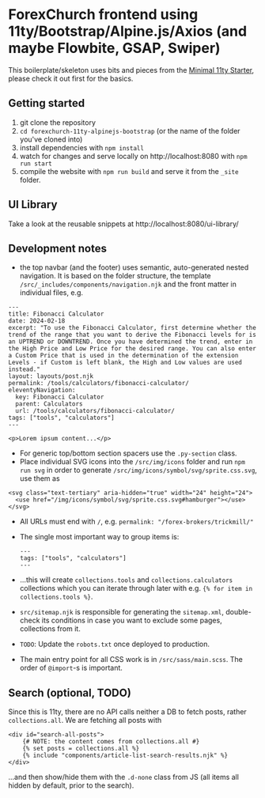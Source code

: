 # ForexChurch frontend using 11ty/Bootstrap/Alpine.js/Axios (and maybe Flowbite, GSAP, Swiper)

This boilerplate/skeleton uses bits and pieces from the [Minimal 11ty Starter](https://github.com/tomreinert/minimal-11ty-tailwind-starter), please check it out first for the basics.

## Getting started

1. git clone the repository
2. `cd forexchurch-11ty-alpinejs-bootstrap` (or the name of the folder you've cloned into)
3. install dependencies with `npm install`
4. watch for changes and serve locally on http://localhost:8080 with `npm run start`
5. compile the website with `npm run build` and serve it from the `_site` folder.

## UI Library

Take a look at the reusable snippets at http://localhost:8080/ui-library/

## Development notes

* the top navbar (and the footer) uses semantic, auto-generated nested navigation. It is based on the folder structure, the template `/src/_includes/components/navigation.njk` and the front matter in individual files, e.g.

```
---
title: Fibonacci Calculator
date: 2024-02-18
excerpt: "To use the Fibonacci Calculator, first determine whether the trend of the range that you want to derive the Fibonacci levels for is an UPTREND or DOWNTREND. Once you have determined the trend, enter in the High Price and Low Price for the desired range. You can also enter a Custom Price that is used in the determination of the extension Levels - if Custom is left blank, the High and Low values are used instead."
layout: layouts/post.njk
permalink: /tools/calculators/fibonacci-calculator/
eleventyNavigation:
  key: Fibonacci Calculator
  parent: Calculators
  url: /tools/calculators/fibonacci-calculator/
tags: ["tools", "calculators"]
---

<p>Lorem ipsum content...</p>
```

* For generic top/bottom section spacers use the `.py-section` class.
* Place individual SVG icons into the `/src/img/icons` folder and run `npm run svg` in order to generate `/src/img/icons/symbol/svg/sprite.css.svg`, use them as
```
<svg class="text-tertiary" aria-hidden="true" width="24" height="24">
  <use href="/img/icons/symbol/svg/sprite.css.svg#hamburger"></use>
</svg>
```

* All URLs must end with `/`, e.g. `permalink: "/forex-brokers/trickmill/"`
* The single most important way to group items is:

  ```
  ---
  tags: ["tools", "calculators"]
  ---
  ```

* ...this will create `collections.tools` and `collections.calculators` collections which you can iterate through later with e.g. `{% for item in collections.tools %}`.
* `src/sitemap.njk` is responsible for generating the `sitemap.xml`, double-check its conditions in case you want to exclude some pages, collections from it.
* `TODO`: Update the `robots.txt` once deployed to production.
* The main entry point for all CSS work is in `/src/sass/main.scss`. The order of `@import`-s is important.

## Search (optional, TODO)

Since this is 11ty, there are no API calls neither a DB to fetch posts, rather `collections.all`. We are fetching all posts with

```
<div id="search-all-posts">
    {# NOTE: the content comes from collections.all #}
    {% set posts = collections.all %}
    {% include "components/article-list-search-results.njk" %}
</div>
```

...and then show/hide them with the `.d-none` class from JS (all items all hidden by default, prior to the search).